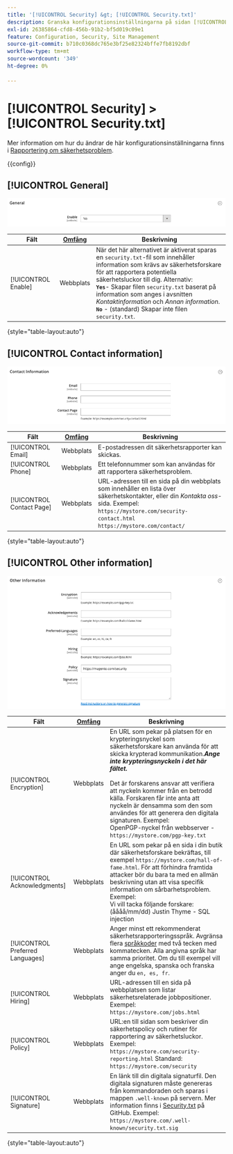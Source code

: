 ```yaml
---
title: '[!UICONTROL Security] &gt; [!UICONTROL Security.txt]'
description: Granska konfigurationsinställningarna på sidan [!UICONTROL Security] &gt; [!UICONTROL Security.txt] i Commerce Admin.
exl-id: 26385864-cfd8-456b-91b2-bf5d019c09e1
feature: Configuration, Security, Site Management
source-git-commit: b710c0368dc765e3bf25e82324bffe7fb8192dbf
workflow-type: tm+mt
source-wordcount: '349'
ht-degree: 0%

---
```


# [!UICONTROL Security] > [!UICONTROL Security.txt]

Mer information om hur du ändrar de här konfigurationsinställningarna finns i [Rapportering om säkerhetsproblem](../../systems/security-issue-reporting.md).

{{config}}

## [!UICONTROL General]

![Allmänt](./assets/txt-general.png)<!-- zoom -->

| Fält | [Omfång](../../getting-started/websites-stores-views.md#scope-settings) | Beskrivning |
|--- |--- |--- |
| [!UICONTROL Enable] | Webbplats | När det här alternativet är aktiverat sparas en `security.txt`-fil som innehåller information som krävs av säkerhetsforskare för att rapportera potentiella säkerhetsluckor till dig. Alternativ:<br />**`Yes`**- Skapar filen `security.txt` baserat på information som anges i avsnitten _Kontaktinformation_ och _Annan information_.<br />**`No`** - (standard) Skapar inte filen `security.txt`. |

{style="table-layout:auto"}

## [!UICONTROL Contact information]

![Kontaktinformation](./assets/txt-contact-info.png)<!-- zoom -->

| Fält | [Omfång](../../getting-started/websites-stores-views.md#scope-settings) | Beskrivning |
|--- |--- |--- |
| [!UICONTROL Email] | Webbplats | E-postadressen dit säkerhetsrapporter kan skickas. |
| [!UICONTROL Phone] | Webbplats | Ett telefonnummer som kan användas för att rapportera säkerhetsproblem. |
| [!UICONTROL Contact Page] | Webbplats | URL-adressen till en sida på din webbplats som innehåller en lista över säkerhetskontakter, eller din _Kontakta oss_-sida. Exempel: <br/>`https://mystore.com/security-contact.html`<br/>`https://mystore.com/contact/` |

{style="table-layout:auto"}

## [!UICONTROL Other information]

![Annan information](./assets/txt-other-info.png)<!-- zoom -->

| Fält | [Omfång](../../getting-started/websites-stores-views.md#scope-settings) | Beskrivning |
|--- |--- |--- |
| [!UICONTROL Encryption] | Webbplats | En URL som pekar på platsen för en krypteringsnyckel som säkerhetsforskare kan använda för att skicka krypterad kommunikation. _&#x200B;**Ange inte krypteringsnyckeln i det här fältet.**&#x200B;_ <br/><br/>Det är forskarens ansvar att verifiera att nyckeln kommer från en betrodd källa. Forskaren får inte anta att nyckeln är densamma som den som användes för att generera den digitala signaturen. Exempel:<br />OpenPGP-nyckel från webbserver - `https://mystore.com/pgp-key.txt` |
| [!UICONTROL Acknowledgments] | Webbplats | En URL som pekar på en sida i din butik där säkerhetsforskare bekräftas, till exempel `https://mystore.com/hall-of-fame.html`. För att förhindra framtida attacker bör du bara ta med en allmän beskrivning utan att visa specifik information om sårbarhetsproblem. Exempel:<br />Vi vill tacka följande forskare:<br />(åååå/mm/dd) Justin Thyme - SQL injection |
| [!UICONTROL Preferred Languages] | Webbplats | Anger minst ett rekommenderat säkerhetsrapporteringsspråk. Avgränsa flera [språkkoder](https://en.wikipedia.org/wiki/List_of_ISO_639-1_codes) med två tecken med kommatecken. Alla angivna språk har samma prioritet. Om du till exempel vill ange engelska, spanska och franska anger du `en, es, fr`. |
| [!UICONTROL Hiring] | Webbplats | URL-adressen till en sida på webbplatsen som listar säkerhetsrelaterade jobbpositioner. Exempel: `https://mystore.com/jobs.html` |
| [!UICONTROL Policy] | Webbplats | URL:en till sidan som beskriver din säkerhetspolicy och rutiner för rapportering av säkerhetsluckor. Exempel: `https://mystore.com/security-reporting.html` Standard: `https://mystore.com/security` |
| [!UICONTROL Signature] | Webbplats | En länk till din digitala signaturfil. Den digitala signaturen måste genereras från kommandoraden och sparas i mappen `.well-known` på servern. Mer information finns i [Security.txt](https://github.com/magento/security-package/blob/1.0-develop/Securitytxt/README.md) på GitHub. Exempel: `https://mystore.com/.well-known/security.txt.sig` |

{style="table-layout:auto"}
